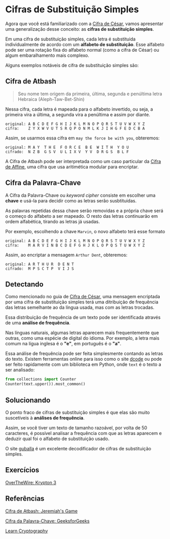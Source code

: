 # Cifras de Substituição Simples

Agora que você está familiarizado com a [Cifra de César](caeser-cipher.md), vamos apresentar uma generalização desse conceito: as __cifras de substituição simples__.

Em uma cifra de substituição simples, cada letra é substituida individualmente de acordo com um __alfabeto de substituição__. Esse alfabeto pode ser uma rotação fixa do alfabeto normal (como a cifra de César) ou algum embaralhamento mais complexo.

Alguns exemplos notáveis de cifra de substituição simples são:

## Cifra de Atbash
> Seu nome tem origem da primeira, última, segunda e penúltima letra Hebraica (Aleph-Taw-Bet-Shin)

Nessa cifra, cada letra é mapeada para o alfabeto invertido, ou seja, a primeira vira a última, a segunda vira a penúltima e assim por diante.

```
original: A B C D E F G H I J K L M N O P Q R S T U V W X Y Z
cifra:    Z Y X W V U T S R Q P O N M L K J I H G F E D C B A
```
Assim, se usarmos essa cifra em `may the force be with you`, obteremos:

```
original: M A Y  T H E  F O R C E  B E  W I T H  Y O U
cifrado:  N Z B  G S V  U L I X V  Y V  D R G S  B L F
```

A Cifra de Atbash pode ser interpretada como um caso particular da [Cifra de Affine](https://en.wikipedia.org/wiki/Affine_cipher), uma cifra que usa aritimética modular para encriptar.

## Cifra da Palavra-Chave

A Cifra da Palavra-Chave ou _keyword cipher_ consiste em escolher uma __chave__ e usá-la para decidir como as letras serão susbtituidas.

As palavras repetidas dessa chave serão removidas e a própria chave será o começo do alfabeto a ser mapeado. O resto das letras continuarão em ordem alfabética, tirando as letras já usadas.

Por exemplo, escolhendo a chave `Marvin`, o novo alfabeto terá esse formato

```
original: A B C D E F G H I J K L M N O P Q R S T U V W X Y Z
cifra:    M A R V I N B C D E F G H J K L O P Q S T U W X Y Z
```
Assim, ao encriptar a mensagem `Arthur Dent`, obteremos:

```
original: A R T H U R  D E N T
cifrado:  M P S C T P  V I J S
```

## Detectando
Como mencionado no guia de [Cifra de César](caesar-cipher.md), uma mensagem encriptada por uma cifra de substituição simples terá uma ditribuição de frequência das letras semelhante ao da língua usada, mas com as letras trocadas.

Essa distribuição de frequência de um texto pode ser identificada através de uma __análise de frequência__.

Nas línguas naturais, algumas letras aparecem mais frequentemente que outras, como uma espécie de digital do idioma. Por exemplo, a letra mais comum na lígua inglesa é o __"e"__, em português é o __"a"__.

Essa análise de frequência pode ser feita simplesmente contando as letras do texto. Existem ferramentas online para isso como o site [dcode](https://www.dcode.fr/frequency-analysis) ou pode ser feito rapidamente com um biblioteca em Python, onde `text` é o texto a ser analisado:

```python
from collections import Counter
Counter(text.upper()).most_common()
```

## Solucionando

O ponto fraco de cifras de substituição simples é que elas são muito suscetíveis à __análises de frequência__.


Assim, se você tiver um texto de tamanho razoável, por volta de 50 caracteres, é possível analisar a frequência com que as letras aparecem e deduzir qual foi o alfabeto de substituição usado.

O site [guballa](https://www.guballa.de/substitution-solver) é um excelente decodificador de cifras de substituição simples.

## Exercícios
[OverTheWire: Krypton 3](http://overthewire.org/wargames/krypton/krypton3.html)

## Referências
[Cifra de Atbash: Jeremiah's Game](https://publications.mi.byu.edu/fullscreen/?pub=1367&index=3)

[Cifra da Palavra-Chave: GeeksforGeeks](https://www.geeksforgeeks.org/keyword-cipher/)

[Learn Cryptography ](https://learncryptography.com/attack-vectors/frequency-analysis)
